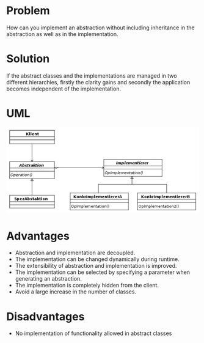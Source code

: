 ﻿# Problem
How can you implement an abstraction without including inheritance in the abstraction as well as in the implementation.

# Solution
If the abstract classes and the implementations are managed in two different hierarchies, firstly the clarity gains and secondly the application becomes independent of the implementation.

# UML
![Bridge Uml](Bridge_UML.png?raw=true "UML")

# Advantages
* Abstraction and implementation are decoupled.
* The implementation can be changed dynamically during runtime.
* The extensibility of abstraction and implementation is improved.
* The implementation can be selected by specifying a parameter when generating an abstraction.
* The implementation is completely hidden from the client.
* Avoid a large increase in the number of classes.

# Disadvantages
* No implementation of functionality allowed in abstract classes